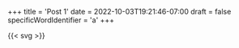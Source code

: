 +++
title = 'Post 1'
date = 2022-10-03T19:21:46-07:00
draft = false
specificWordIdentifier = 'a'
+++

{{< svg >}}
